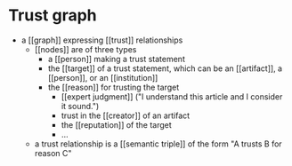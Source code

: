 # Trust graph

-   a [[graph]] expressing [[trust]] relationships
    -   [[nodes]] are of three types
        -   a [[person]] making a trust statement
        -   the [[target]] of a trust statement, which can be an [[artifact]], a [[person]], or an [[institution]]
        -   the [[reason]] for trusting the target
            -   [[expert judgment]] ("I understand this article and I consider it sound.")
            -   trust in the [[creator]] of an artifact
            -   the [[reputation]] of the target
            -   &#x2026;
    -   a trust relationship is a [[semantic triple]] of the form "A trusts B for reason C"

